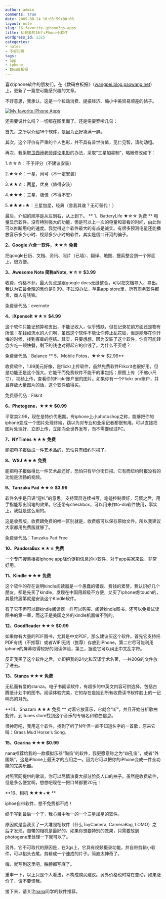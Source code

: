 ```yaml
---
author: admin
comments: true
date: 2009-08-24 16:03:59+00:00
layout: note
slug: 16-favorite-iphone3gs-apps
title: 私最爱的16个iPhone小软件
wordpress_id: 2325
categories:
- notes
- 不好归类
tags:
- app
- iphone
- 数码白板报
---
```


喜欢iphone软件的朋友们，在《数码白板报》（[wangpei.blog.paowang.net](http://wangpei.blog.paowang.net/)）上，更新了一篇您可能感兴趣的文章。

不好意思，我承认，这是一个拉动消费、提振经济、缩小中美贸易顺差的帖子。

[![My favorite iPhone Apps](http://farm4.static.flickr.com/3446/3852908572_6c848b82d5_o.png)](http://www.flickr.com/photos/lookoo/3852908572/)

还需要说什么吗？一切都在图里面了。还是需要罗嗦几句：

首先，之所以介绍16个软件，是因为正好凑满一屏。

其次，这个评价有严重的个人色彩，并不具有普世价值，见仁见智，请勿动粗。

再次，我采取[卫西谛老师评论电影](http://vcd.cinepedia.cn/?p=930)的办法，采取“三星加星制”，略微修改如下：

1.☆☆☆：不予评分（不建议安装）

2.★☆☆：一星，尚可（不一定安装）

3.★★☆：两星，优良（值得安装）

4.★★★：三星，极佳（不得不安）

5.★★★+★：三星加星，经典（舍我其谁？无可替代！）

最后，介绍的顺序是从左到右，从上到下。
**
1、BatteryLife ★☆☆ 免费
**
电量显示软件。没有特别强大的功能，但是可以上一次的电量和查看的时间，由此你可以推断用电的速度。我觉得这个软件最大的有点是诚实。有很多预测电量还能播放音乐多少小时、视频多少小时的软件，其实是信口开河的骗子。

**2、Google 六合一软件，★★☆ 免费**

把google日历、文档、资讯、照片（已墙）、翻译、地图、搜索整合到一个界面上，很方便。

**3、Awesome Note 简称aNote, ★☆☆  $3.99**

收费，价格不菲。最大优点是跟google docs无缝整合，可以把文档导入、导出。我认为它最合理的售价是0.99。不过没办法，苹果app store里，所有商务软件都贵，商人有钱嘛。

免费替代品：evernote

**4、iXpenseIt ★★☆ $4.99**

这个软件只能记预算和支出，不能记收入，似乎残缺，但在记录花销方面还是物有所值！花钱如流水的人们啊，虽然这个软件不能让你停止乱花钱，但是能够在你忏悔的时候，找到挥霍的症结。其实，只要想想，因为安装了这个软件，你有可能转念少吃一顿快餐，剩下的钱也对得起它的价钱了。为什么不买呢？

免费替代品：Balance
**
5、Mobile Fotos，★☆☆ $2.99**

收费软件，1.99美元好像，是flickr上传软件，虽然免费软件Flikcrit也很好用，但是功能还是这个强大。它能干而免费软件不能干的事包括：原图上传（不缩小尺寸）、视频上传，查看你的Flickr账户里的图片。如果你有一个Flickr pro账户，并且存放大量图片的话，这个软件值得买。

免费替代品：Flikrit

**6、Photogene，★★★ $0.99**

平常卖2.99，现在是特价优惠期。有iphone上小photoshop之称，能够把你的iphone变成一个图片处理终端，窃以为对专业和业余记者都很有用。可以直接把图片处理好，立即上传，立即向全世界发布，而不需要经过PC。

**7、NYTimes ★★★ 免费**

能把电子报做成一件艺术品的，恐怕只有纽约时报了。

**8、WSJ ★★★ 免费**

能把电子报做得比一件艺术品还好，恐怕只有华尔街日报。它有而纽约时报没有的功能是流畅的视频。

**9、Tanzaku Pad ★★☆ $3.99**

软件名字是日语“短札”的意思，支持双屏连续书写，笔迹控制很好，习惯之后，用手指能写出钢笔的效果。它还带有checkbox，可以用来作to-do软件使用，事实上，我就是这么用的。

这是收费版，收费跟免费的唯一区别就是，收费版可以保存原始文件。所以我建议大家都用免费版就够了。

免费替代品：Tanzaku Pad Free

**10、PandoraBox ★★☆ 免费**

一个专门搜集播报iphone app降价促销信息的小软件，对于app买家来说，非常好用。

**11、Kindle ★★★ 免费**

这个软件的存在说明kindle阅读器是一个愚蠢的错误、费钱的累赘，我认识好几个朋友，都是先买了kindle，发现在中国用超级不方便，又买了iphone或itouch的，其最终居第就是安装这个Kindle软件。

有了它不但可以跟kindle阅读器一样可以购买、阅读kindle图书，还可以免费试读图书的第一章，而这正是美国之外的kindle机器做不到的。

**12、GoodReader ★★☆ $0.99**

如果你有大量的PDF图书，尤其是中文PDF，那么建议买这个软件。首先它支持把PDF有线（不推荐）或者WIFI无线（推荐）存放到iPhone，第二它尽可能利用iphone的屏幕取得较好的阅读体验，第三，据说它可以纠正中文乱字符。

反正我买了这个软件之后，立即把我的24史和汉译学术名著，一共20G的文件放了进去。

**13、Stanza ★★★ 免费**

无私而有爱的stanza，电子书阅读软件，有超多的中英文内容可供选择，包括古腾堡计划中的图书。阅读体验完美，它的存在是抽到所有收费读书软件脸上的一记响亮的耳光。

**14、Shazam ★★★ 免费
**
对着它放音乐，它就会“听”，并且开始分析歌曲旋律，到itunes store找到这个音乐的专辑名和歌曲信息。

很神奇吧，我用这个软件，找到了听了N年但一直不知道名字的一首歌，原来它叫：Grass Mud Horse's Song.

**15、Ocarina ★★★ $0.99**

nana推荐给我的一款模拟乐器“陶笛”的软件，我更愿意称之为“四孔笛”，或者“外国埙”，这是iPhone上最天才的应用之一。因为它可以把你的iPhone变成一件全功能的完美乐器。

对照官网提供的歌谱，你可以尽情演奏大部分脍炙人口的曲子。虽然是收费软件，但是多么便宜啊，想想吧现在一把口琴都要20元！

**16、相机 ★★★+★ **

iphoe自带软件，想不免费都不成！

终于写到最后一个了，我心目中唯一的一个三星加星的软件。

原因就是当我买了一大堆照相软件（什么ToyCamera, CameraBag, LOMO）之后才发现，自带的相机是最好的。如果你想要特别的效果，只需要放到photogene里处理一下就可以了。

另外，它不可取代的原因是，在3gs上，它具有视频摄录功能，并自带剪辑小软件，可以掐头去尾，剪辑成一个速成的片子。简直太神奇了。

嗨，就写到这里吧，胳膊都写麻了。

重申一下，以上只是个人看法，不构成购买建议。另外价格也时常在变动，如果涨价了，请不要怪我。

接下来，请关注[nana](http://nana.blog.paowang.net)同学的软件推荐。
